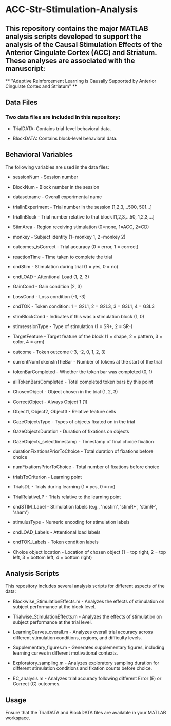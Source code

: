 # ACC-Str-Stimulation-Analysis

## This repository contains the major MATLAB analysis scripts developed to support the analysis of the Causal Stimulation Effects of the Anterior Cingulate Cortex (ACC) and Striatum. These analyses are associated with the manuscript:

** "Adaptive Reinforcement Learning is Causally Supported by Anterior Cingulate Cortex and Striatum" **

## Data Files

### Two data files are included in this repository:

* TrialDATA: Contains trial-level behavioral data.

* BlockDATA: Contains block-level behavioral data.

## Behavioral Variables

The following variables are used in the data files:

* sessionNum - Session number

* BlockNum - Block number in the session

* datasetname - Overall experimental name

* trialInExperiment - Trial number in the session [1,2,3,...500, 501...]

* trialInBlock - Trial number relative to that block [1,2,3,...50, 1,2,3,...]

* StimArea - Region receiving stimulation (0=none, 1=ACC, 2=CD)

* monkey - Subject identity (1=monkey 1, 2=monkey 2)

* outcomes_isCorrect - Trial accuracy (0 = error, 1 = correct)

* reactionTime - Time taken to complete the trial

* cndStim - Stimulation during trial (1 = yes, 0 = no)

* cndLOAD - Attentional Load (1, 2, 3)

* GainCond - Gain condition (2, 3)

* LossCond - Loss condition (-1, -3)

* cndTOK - Token condition: 1 = G2L1, 2 = G2L3, 3 = G3L1, 4 = G3L3

* stimBlockCond - Indicates if this was a stimulation block (1, 0)

* stimsessionType - Type of stimulation (1 = SR+, 2 = SR-)

* TargetFeature - Target feature of the block (1 = shape, 2 = pattern, 3 = color, 4 = arm)

* outcome - Token outcome (-3, -2, 0, 1, 2, 3)

* currentNumTokensInTheBar - Number of tokens at the start of the trial

* tokenBarCompleted - Whether the token bar was completed (0, 1)

* allTokenBarsCompleted - Total completed token bars by this point

* ChosenObject - Object chosen in the trial (1, 2, 3)

* CorrectObject - Always Object 1 (1)

* Object1, Object2, Object3 - Relative feature cells

* GazeObjectsType - Types of objects fixated on in the trial

* GazeObjectsDuration - Duration of fixations on objects

* GazeObjects_selecttimestamp - Timestamp of final choice fixation

* durationFixationsPriorToChoice - Total duration of fixations before choice

* numFixationsPriorToChoice - Total number of fixations before choice

* trialsToCriterion - Learning point

* TrialsDL - Trials during learning (1 = yes, 0 = no)

* TrialRelativeLP - Trials relative to the learning point

* cndSTIM_Label - Stimulation labels (e.g., 'nostim', 'stimR+', 'stimR-', 'sham')

* stimulusType - Numeric encoding for stimulation labels

* cndLOAD_Labels - Attentional load labels

* cndTOK_Labels - Token condition labels

* Choice object location - Location of chosen object (1 = top right, 2 = top left, 3 = bottom left, 4 = bottom right)

## Analysis Scripts

This repository includes several analysis scripts for different aspects of the data:

* Blockwise_StimulationEffects.m - Analyzes the effects of stimulation on subject performance at the block level.

* Trialwise_StimulationEffects.m - Analyzes the effects of stimulation on subject performance at the trial level.

* LearningCurves_overall.m - Analyzes overall trial accuracy across different stimulation conditions, regions, and difficulty levels.

* Supplementary_figures.m - Generates supplementary figures, including learning curves in different motivational contexts.

* Exploratory_sampling.m - Analyzes exploratory sampling duration for different stimulation conditions and fixation counts before choice.

* EC_analysis.m - Analyzes trial accuracy following different Error (E) or Correct (C) outcomes.

## Usage

Ensure that the TrialDATA and BlockDATA files are available in your MATLAB workspace.
